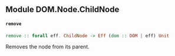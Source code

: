 ## Module DOM.Node.ChildNode

#### `remove`

``` purescript
remove :: forall eff. ChildNode -> Eff (dom :: DOM | eff) Unit
```

Removes the node from its parent.


